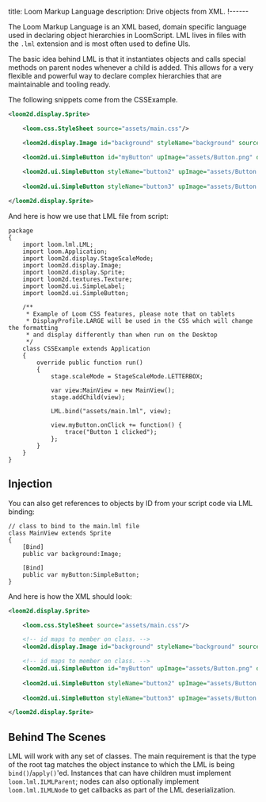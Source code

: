 title: Loom Markup Language
description: Drive objects from XML.
!------

The Loom Markup Language is an XML based, domain specific language used in declaring object hierarchies in LoomScript. LML lives in files with the `.lml` extension and is most often used to define UIs.

The basic idea behind LML is that it instantiates objects and calls special methods on parent nodes whenever a child is added. This allows for a very flexible and powerful way to declare complex hierarchies that are maintainable and tooling ready.

The following snippets come from the CSSExample.

~~~xml
<loom2d.display.Sprite>

    <loom.css.StyleSheet source="assets/main.css"/>

    <loom2d.display.Image id="background" styleName="background" source="assets/Background.png"/>

    <loom2d.ui.SimpleButton id="myButton" upImage="assets/Button.png" downImage="assets/ButtonDown.png"/>
    
    <loom2d.ui.SimpleButton styleName="button2" upImage="assets/Button.png" downImage="assets/ButtonDown.png"/>
    
    <loom2d.ui.SimpleButton styleName="button3" upImage="assets/Button.png" downImage="assets/ButtonDown.png"/>

</loom2d.display.Sprite>
~~~

And here is how we use that LML file from script:

~~~as3
package
{
    import loom.lml.LML;
    import loom.Application;    
    import loom2d.display.StageScaleMode;
    import loom2d.display.Image;    
    import loom2d.display.Sprite;    
    import loom2d.textures.Texture;
    import loom2d.ui.SimpleLabel;
    import loom2d.ui.SimpleButton;

    /**
     * Example of Loom CSS features, please note that on tablets
     * DisplayProfile.LARGE will be used in the CSS which will change the formatting
     * and display differently than when run on the Desktop
     */
    class CSSExample extends Application
    {
        override public function run()
        {
            stage.scaleMode = StageScaleMode.LETTERBOX;

            var view:MainView = new MainView();
            stage.addChild(view);

            LML.bind("assets/main.lml", view);

            view.myButton.onClick += function() {
                trace("Button 1 clicked");                
            };
        }
    }
}
~~~

## Injection

You can also get references to objects by ID from your script code via LML binding:

~~~as3
// class to bind to the main.lml file
class MainView extends Sprite
{
    [Bind]
    public var background:Image;

    [Bind]
    public var myButton:SimpleButton;
}
~~~

And here is how the XML should look:

~~~xml
<loom2d.display.Sprite>

    <loom.css.StyleSheet source="assets/main.css"/>

    <!-- id maps to member on class. -->
    <loom2d.display.Image id="background" styleName="background" source="assets/Background.png"/>

    <!-- id maps to member on class. -->
    <loom2d.ui.SimpleButton id="myButton" upImage="assets/Button.png" downImage="assets/ButtonDown.png"/>
    
    <loom2d.ui.SimpleButton styleName="button2" upImage="assets/Button.png" downImage="assets/ButtonDown.png"/>
    
    <loom2d.ui.SimpleButton styleName="button3" upImage="assets/Button.png" downImage="assets/ButtonDown.png"/>

</loom2d.display.Sprite>
~~~

## Behind The Scenes

LML will work with any set of classes. The main requirement is that the type of the root tag matches the object instance to which the LML is being `bind()`/`apply()`'ed. Instances that can have children must implement `loom.lml.ILMLParent`; nodes can also optionally implement `loom.lml.ILMLNode` to get callbacks as part of the LML deserialization.